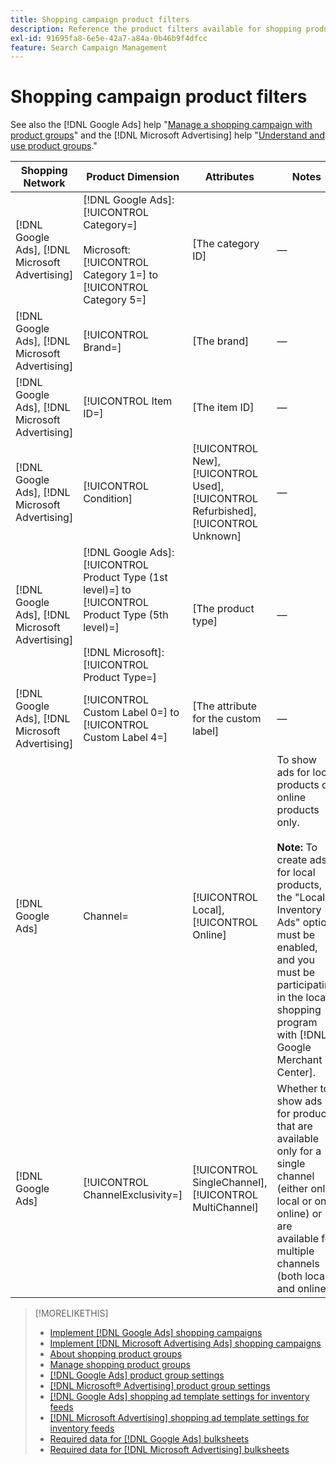 ```yaml
---
title: Shopping campaign product filters
description: Reference the product filters available for shopping product groups.
exl-id: 91695fa8-6e5e-42a7-a84a-0b46b9f4dfcc
feature: Search Campaign Management
---
```

# Shopping campaign product filters

See also the [!DNL Google Ads] help "[Manage a shopping campaign with product groups](https://support.google.com/google-ads/answer/6275317)" and the [!DNL Microsoft Advertising] help "[Understand and use product groups](https://help.ads.microsoft.com/#apex/bae/en/56782)."

| Shopping Network | Product Dimension | Attributes | Notes |
|----|----|----|----|
| [!DNL Google Ads], [!DNL Microsoft Advertising] | [!DNL Google Ads]: [!UICONTROL Category=]<br><br>Microsoft: [!UICONTROL Category 1=] to [!UICONTROL Category 5=] | \[The category ID\] | &mdash; |
| [!DNL Google Ads], [!DNL Microsoft Advertising] | [!UICONTROL Brand=] | \[The brand\] | &mdash; |
| [!DNL Google Ads], [!DNL Microsoft Advertising] | [!UICONTROL Item ID=] | \[The item ID\] | &mdash; |
| [!DNL Google Ads], [!DNL Microsoft Advertising] | [!UICONTROL Condition] | [!UICONTROL New], [!UICONTROL Used], [!UICONTROL Refurbished], [!UICONTROL Unknown] | &mdash; |
| [!DNL Google Ads], [!DNL Microsoft Advertising] | [!DNL Google Ads]: [!UICONTROL Product Type (1st level)=] to [!UICONTROL Product Type (5th level)=]<br><br>[!DNL Microsoft]: [!UICONTROL Product Type=] | \[The product type\] | &mdash; |
| [!DNL Google Ads], [!DNL Microsoft Advertising] | [!UICONTROL Custom Label 0=] to [!UICONTROL Custom Label 4=] | \[The attribute for the custom label\] | &mdash; |
| [!DNL Google Ads] | Channel= | [!UICONTROL Local], [!UICONTROL Online] | To show ads for local products or online products only.<br><br><b>Note:</b> To create ads for local products, the &quot;Local Inventory Ads&quot; option must be enabled, and you must be participating in the local shopping program with [!DNL Google Merchant Center]. |
| [!DNL Google Ads] | [!UICONTROL ChannelExclusivity=] | [!UICONTROL SingleChannel], [!UICONTROL MultiChannel] | Whether to show ads for products that are available only for a single channel (either only local or only online) or are available for multiple channels (both local and online). |

>[!MORELIKETHIS]
>
>* [Implement [!DNL Google Ads] shopping campaigns](/help/search-social-commerce/campaign-management/special-campaign-types/google-shopping-campaigns.md)
>* [Implement [!DNL Microsoft Advertising Ads] shopping campaigns](/help/search-social-commerce/campaign-management/special-campaign-types/microsoft-shopping-campaigns.md)
>* [About shopping product groups](product-group-about.md)
>* [Manage shopping product groups](product-group-manage.md)
>* [[!DNL Google Ads] product group settings](/help/search-social-commerce/campaign-management/campaigns/product-group-settings-google.md)
>* [[!DNL Microsoft® Advertising] product group settings](/help/search-social-commerce/campaign-management/campaigns/product-group-settings-microsoft.md)
>* [[!DNL Google Ads] shopping ad template settings for inventory feeds](/help/search-social-commerce/campaign-management/inventory-feeds/ad-templates/template-google-shopping.md)
>* [[!DNL Microsoft Advertising] shopping ad template settings for inventory feeds](/help/search-social-commerce/campaign-management/inventory-feeds/ad-templates/template-microsoft-shopping.md)
>* [Required data for [!DNL Google Ads] bulksheets](/help/search-social-commerce/campaign-management/bulksheets/bulksheet-data-formats/bulksheet-data-google.md)
>* [Required data for [!DNL Microsoft Advertising] bulksheets](/help/search-social-commerce/campaign-management/bulksheets/bulksheet-data-formats/bulksheet-data-microsoft.md)
